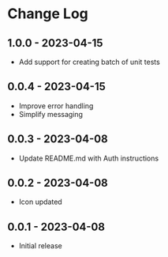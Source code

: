 # Change Log

## 1.0.0 - 2023-04-15

- Add support for creating batch of unit tests

## 0.0.4 - 2023-04-15

- Improve error handling
- Simplify messaging

## 0.0.3 - 2023-04-08

- Update README.md with Auth instructions

## 0.0.2 - 2023-04-08

- Icon updated

## 0.0.1 - 2023-04-08

- Initial release
